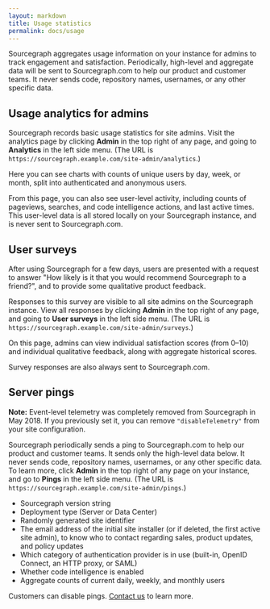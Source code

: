 ```yaml
---
layout: markdown
title: Usage statistics
permalink: docs/usage
---
```


Sourcegraph aggregates usage information on your instance for admins to track engagement and satisfaction. Periodically, high-level and aggregate data will be sent to Sourcegraph.com to help our product and customer teams. It never sends code, repository names, usernames, or any other specific data.

## Usage analytics for admins

Sourcegraph records basic usage statistics for site admins. Visit the analytics page by clicking **Admin** in the top right of any page, and going to **Analytics** in the left side menu. (The URL is `https://sourcegraph.example.com/site-admin/analytics`.)

Here you can see charts with counts of unique users by day, week, or month, split into authenticated and anonymous users.

From this page, you can also see user-level activity, including counts of pageviews, searches, and code intelligence actions, and last active times. This user-level data is all stored locally on your Sourcegraph instance, and is never sent to Sourcegraph.com.

## User surveys

After using Sourcegraph for a few days, users are presented with a request to answer "How likely is it that you would recommend Sourcegraph to a friend?", and to provide some qualitative product feedback.

Responses to this survey are visible to all site admins on the Sourcegraph instance. View all responses by clicking **Admin** in the top right of any page, and going to **User surveys** in the left side menu. (The URL is `https://sourcegraph.example.com/site-admin/surveys`.)

On this page, admins can view individual satisfaction scores (from 0–10) and individual qualitative feedback, along with aggregate historical scores.

Survey responses are also always sent to Sourcegraph.com.

## Server pings

<div class="alert alert-info">

**Note:** Event-level telemetry was completely removed from Sourcegraph in May 2018. If you previously set it, you can remove <code>"disableTelemetry"</code> from your site configuration.

</div>

Sourcegraph periodically sends a ping to Sourcegraph.com to help our product and customer teams. It sends only the high-level data below. It never sends code, repository names, usernames, or any other specific data. To learn more, click **Admin** in the top right of any page on your instance, and go to **Pings** in the left side menu. (The URL is `https://sourcegraph.example.com/site-admin/pings`.)

- Sourcegraph version string
- Deployment type (Server or Data Center)
- Randomly generated site identifier
- The email address of the initial site installer (or if deleted, the first active site admin), to know who to contact regarding sales, product updates, and policy updates
- Which category of authentication provider is in use (built-in, OpenID Connect, an HTTP proxy, or SAML)
- Whether code intelligence is enabled
- Aggregate counts of current daily, weekly, and monthly users

Customers can disable pings. [Contact us](/contact) to learn more.
